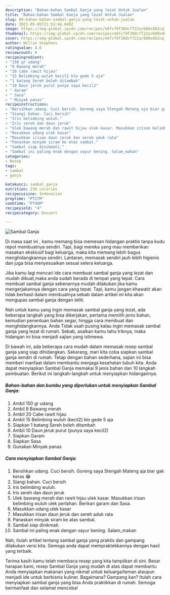 ```yaml
---
description: "Bahan-bahan Sambal Ganja yang lezat Untuk Jualan"
title: "Bahan-bahan Sambal Ganja yang lezat Untuk Jualan"
slug: 80-bahan-bahan-sambal-ganja-yang-lezat-untuk-jualan
date: 2021-05-05T21:53:44.040Z
image: https://img-global.cpcdn.com/recipes/e6fcf9f30dcff22a/680x482cq70/sambal-ganja-foto-resep-utama.jpg
thumbnail: https://img-global.cpcdn.com/recipes/e6fcf9f30dcff22a/680x482cq70/sambal-ganja-foto-resep-utama.jpg
cover: https://img-global.cpcdn.com/recipes/e6fcf9f30dcff22a/680x482cq70/sambal-ganja-foto-resep-utama.jpg
author: Willie Stephens
ratingvalue: 4.6
reviewcount: 9
recipeingredient:
- "150 gr udang"
- "8 Bawang merah"
- "20 Cabe rawit hijau"
- "15 Belimbing wuluh kecil2 klo gede 5 aja"
- "1 batang Sereh boleh ditambah"
- "10 Daun jeruk purut punya saya kecil2"
- " Garam"
- " Sasa"
- " Minyak panas"
recipeinstructions:
- "Bersihkan udang. Cuci bersih. Goreng saya Stengah Mateng aja biar gak keras 😂"
- "Siangi bahan. Cuci bersih"
- "Iris belimbing wuluh."
- "Iris sereh dan daun jeruk"
- "Ulek bawang merah dan rawit hijau ulek kasar. Masukkan irisan belimbing wuluh ulek perlahan. Berikan garam dan Sasa."
- "Masukkan udang ulek kasar"
- "Masukkan irisan daun jeruk dan sereh aduk rata"
- "Panaskan minyak siram ke atas sambal."
- "Sambal siap dinikmati."
- "Sambal ini paling enak dengan sayur bening. Salam_makan"
categories:
- Resep
tags:
- sambal
- ganja

katakunci: sambal ganja 
nutrition: 239 calories
recipecuisine: Indonesian
preptime: "PT27M"
cooktime: "PT46M"
recipeyield: "4"
recipecategory: Dessert

---
```



![Sambal Ganja](https://img-global.cpcdn.com/recipes/e6fcf9f30dcff22a/680x482cq70/sambal-ganja-foto-resep-utama.jpg)

Di masa  saat ini , kamu memang bisa memesan hidangan praktis tanpa kudu repot membuatnya sendiri. Tapi, bagi mereka yang mau memberikan masakan eksklusif bagi keluarga, maka kita memang lebih bagus menghidangkannya sendiri. Lantaran, memasak sendiri jauh lebih higienis dan juga bisa menyesuaikan sesuai selera keluarga.

Jika kamu lagi mencari ide cara membuat sambal ganja yang lezat dan mudah dibuat,maka anda sudah berada di tempat yang tepat. Cara membuat sambal ganja  sebenarnya mudah dilakukan jika kamu mengerjakannya dengan cara yang tepat. Tapi, kamu jangan khawatir akan tidak berhasil dalam membuatnya 
sebab dalam artikel ini kita akan mengupas sambal ganja dengan teliti.  



Nah untuk kamu yang ingin memasak sambal ganja yang lezat, ada beberapa langkah yang bisa dikerjakan, pertama memilih jenis bahan, kemudian penentuan bahan segar, hingga cara membuat dan menghidangkannya. Anda Tidak usah pusing kalau ingin memasak sambal ganja yang lezat di rumah. Sebab, asalkan kamu  tahu triknya, maka hidangan ini bisa menjadi sajian yang istimewa.

Di bawah ini, ada beberapa cara mudah dalam memasak resep sambal ganja yang siap dihidangkan. Sekarang, mari kita coba siapkan sambal ganja sendiri di rumah. Tetap dengan bahan sederhana, sajian ini bisa memberi manfaat dalam membantu menjaga kesehatan tubuh kita. Anda dapat menyiapkan Sambal Ganja memakai 9 jenis bahan dan 10 langkah pembuatan. Berikut ini langkah-langkah untuk menyiapkan hidangannya.

<!--inarticleads1-->

##### Bahan-bahan dan bumbu yang diperlukan untuk menyiapkan Sambal Ganja:

1. Ambil 150 gr udang
1. Ambil 8 Bawang merah
1. Ambil 20 Cabe rawit hijau
1. Ambil 15 Belimbing wuluh (kecil2) klo gede 5 aja
1. Siapkan 1 batang Sereh boleh ditambah
1. Ambil 10 Daun jeruk purut (punya saya kecil2)
1. Siapkan  Garam
1. Siapkan  Sasa
1. Gunakan  Minyak panas




<!--inarticleads2-->

##### Cara menyiapkan Sambal Ganja:

1. Bersihkan udang. Cuci bersih. Goreng saya Stengah Mateng aja biar gak keras 😂
1. Siangi bahan. Cuci bersih
1. Iris belimbing wuluh.
1. Iris sereh dan daun jeruk
1. Ulek bawang merah dan rawit hijau ulek kasar. Masukkan irisan belimbing wuluh ulek perlahan. Berikan garam dan Sasa.
1. Masukkan udang ulek kasar
1. Masukkan irisan daun jeruk dan sereh aduk rata
1. Panaskan minyak siram ke atas sambal.
1. Sambal siap dinikmati.
1. Sambal ini paling enak dengan sayur bening. Salam_makan




Nah, itulah artikel tentang  sambal ganja  yang praktis dan gampang dilakukan versi kita. Semoga anda dapat mempraktekkannya dengan hasil yang terbaik. 

Terima kasih kamu telah membaca resep yang kita tampilkan di sini. Besar harapan kami, resep  Sambal Ganja yang mudah di atas dapat membantu Anda menyiapkan makanan yang nikmat untuk keluarga/teman ataupun menjadi ide untuk berbisnis kuliner. Bagaimana? Gampang kan? Itulah cara menyiapkan sambal ganja yang bisa Anda praktikkan di rumah. Semoga bermanfaat dan selamat mencoba!

